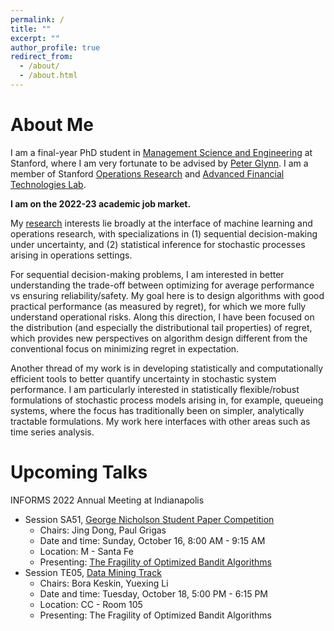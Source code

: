 ```yaml
---
permalink: /
title: ""
excerpt: ""
author_profile: true
redirect_from: 
  - /about/
  - /about.html
---
```


About Me
======
I am a final-year PhD student in [Management Science and Engineering](https://msande.stanford.edu/) at Stanford, where I am very fortunate to be advised by [Peter Glynn](https://web.stanford.edu/~glynn/). I am a member of Stanford [Operations Research](https://or.stanford.edu/) and [Advanced Financial Technologies Lab](https://fintech.stanford.edu/).

**I am on the 2022-23 academic job market.** 

My [research](https://linfanf.github.io/research/) interests lie broadly at the interface of machine learning and operations research, with specializations in (1) sequential decision-making under uncertainty, and (2) statistical inference for stochastic processes arising in operations settings.

For sequential decision-making problems, I am interested in better understanding the trade-off between optimizing for average performance vs ensuring reliability/safety. My goal here is to design algorithms with good practical performance (as measured by regret), for which we more fully understand operational risks. Along this direction, I have been focused on the distribution (and especially the distributional tail properties) of regret, which provides new perspectives on algorithm design different from the conventional focus on minimizing regret in expectation.

Another thread of my work is in developing statistically and computationally efficient tools to better quantify uncertainty in stochastic system performance. I am particularly interested in statistically flexible/robust formulations of stochastic process models arising in, for example, queueing systems, where the focus has traditionally been on simpler, analytically tractable formulations. My work here interfaces with other areas such as time series analysis.

Upcoming Talks
======
INFORMS 2022 Annual Meeting at Indianapolis
- Session SA51, [George Nicholson Student Paper Competition](https://www.abstractsonline.com/pp8/?__hstc=194041586.cbab4495dc58dad969beaecf7b141606.1652062706946.1662672009071.1662676451862.20&__hssc=194041586.2.1662676451862&__hsfp=3258875815&hsCtaTracking=025ee829-9db5-4f89-95dc-637573ec15db%7Cea016d7d-8b17-4156-8c3b-c1c801f2ba1f#!/10693/session/1273)
  - Chairs: Jing Dong, Paul Grigas
  - Date and time: Sunday, October 16, 8:00 AM - 9:15 AM
  - Location: M - Santa Fe
  - Presenting: [The Fragility of Optimized Bandit Algorithms](https://linfanf.github.io/files/The_fragility_of_optimized_bandit_algorithms.pdf)
- Session TE05, [Data Mining Track](https://www.abstractsonline.com/pp8/?__hstc=194041586.cbab4495dc58dad969beaecf7b141606.1652062706946.1662672009071.1662676451862.20&__hssc=194041586.2.1662676451862&__hsfp=3258875815&hsCtaTracking=025ee829-9db5-4f89-95dc-637573ec15db%7Cea016d7d-8b17-4156-8c3b-c1c801f2ba1f#!/10693/session/862)
  - Chairs: Bora Keskin, Yuexing Li
  - Date and time: Tuesday, October 18, 5:00 PM - 6:15 PM
  - Location: CC - Room 105
  - Presenting: The Fragility of Optimized Bandit Algorithms




